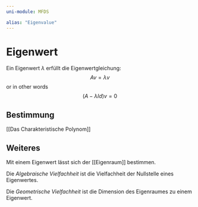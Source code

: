 ```yaml
---
uni-module: MFDS

alias: "Eigenvalue"
---
```

# Eigenwert

Ein Eigenwert $\lambda$ erfüllt die Eigenwertgleichung:
$$Av = \lambda v$$
or in other words 
$$(A-\lambda Id)v=0$$

## Bestimmung

[[Das Charakteristische Polynom]]

## Weiteres

Mit einem Eigenwert lässt sich der [[Eigenraum]] bestimmen.

Die *Algebraische Vielfachheit* ist die Vielfachheit der Nullstelle eines Eigenwertes.

Die *Geometrische Vielfachheit* ist die Dimension des Eigenraumes zu einem Eigenwert.
